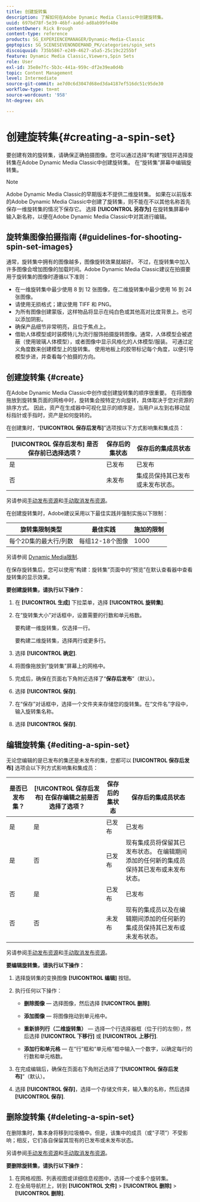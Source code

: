 ```yaml
---
title: 创建旋转集
description: 了解如何在Adobe Dynamic Media Classic中创建旋转集。
uuid: 697bd78f-5e39-46bf-aa6d-ad8ab99fe40e
contentOwner: Rick Brough
content-type: reference
products: SG_EXPERIENCEMANAGER/Dynamic-Media-Classic
geptopics: SG_SCENESEVENONDEMAND_PK/categories/spin_sets
discoiquuid: 735b5867-e249-4627-a5a5-25c19c2255bf
feature: Dynamic Media Classic,Viewers,Spin Sets
role: User
exl-id: 35e8e7fc-5b3c-441a-959c-df2e39ea0d4b
topic: Content Management
level: Intermediate
source-git-commit: ae7d0c6d3047d68ed3da4187ef516dc51c95de30
workflow-type: tm+mt
source-wordcount: '958'
ht-degree: 44%

---
```


# 创建旋转集{#creating-a-spin-set}

要创建有效的旋转集，请确保正确拍摄图像。您可以通过选择“构建”按钮并选择旋转集在Adobe Dynamic Media Classic中创建旋转集。 在“旋转集”屏幕中编辑旋转集。

>[!NOTE]
>
>Adobe Dynamic Media Classic的早期版本不提供二维旋转集。 如果在以前版本的Adobe Dynamic Media Classic中创建了旋转集，则不能在不以其他名称首先保存一维旋转集的情况下保存它。 选择 **[!UICONTROL 另存为]** 在旋转集屏幕中输入新名称，以便在Adobe Dynamic Media Classic中对其进行编辑。

## 旋转集图像拍摄指南 {#guidelines-for-shooting-spin-set-images}

通常，旋转集中拥有的图像越多，图像旋转效果就越好。 不过，在旋转集中加入许多图像会增加图像的加载时间。Adobe Dynamic Media Classic建议在拍摄要用于旋转集的图像时遵循以下准则：

* 在一维旋转集中最少使用 8 到 12 张图像，在二维旋转集中最少使用 16 到 24 张图像。
* 请使用无损格式；建议使用 TIFF 和 PNG。
* 为所有图像创建蒙版，这样物品将显示在纯白色或其他高对比度背景上。也可以添加阴影。
* 确保产品细节非常明亮，且位于焦点上。
* 借助人体模型或时装模特儿为流行服饰拍摄旋转图像。通常，人体模型会被遮蔽（使用玻璃人体模型），或者图像中显示风格化的人体模型/服装。 可通过定义角度数来创建模型上的旋转集。 使用地板上的胶带标记每个角度，以便引导模型步进，并查看每个拍摄的方向。

## 创建旋转集 {#create}

在Adobe Dynamic Media Classic中创作或创建旋转集的顺序很重要。 在将图像拖放到旋转集页面的网格中时，旋转集会按特定方向旋转，具体取决于您对资源的排序方式。 因此，资产在生成器中可视化显示的顺序是，当用户从左到右移动鼠标指针或手指时，资产是如何旋转的。

在创建集时，“**[!UICONTROL 保存后发布]**”选项按以下方式影响集和集成员：

| **[!UICONTROL 保存后发布]** 是否保存前已选择选项？ | 保存后的集状态 | 保存后的集成员状态 |
| --- | --- | --- |
| 是 | 已发布 | 已发布 |
| 否 | 未发布 | 集成员保持其已发布或未发布状态。 |

另请参阅[手动发布资源](publishing-files.md#manually-publishing-assets)和[手动取消发布资源](publishing-files.md#manually-unpublishing-assets)。

在创建旋转集时，Adobe建议采用以下最佳实践并强制实施以下限制：

| 旋转集限制类型 | 最佳实践 | 施加的限制 |
| --- | --- | --- |
| 每个2D集的最大行/列数 | 每组12-18个图像 | 1000 |

另请参阅 [Dynamic Media限制](/help/using/limitations.md).

在保存旋转集后，您可以使用“构建：旋转集”页面中的“预览”在默认查看器中查看旋转集的显示效果。

**要创建旋转集，请执行以下操作：**

1. 在 **[!UICONTROL 生成]** 下拉菜单，选择 **[!UICONTROL 旋转集]**.
1. 在“旋转集大小”对话框中，设置需要的行数和单元格数。

   要构建一维旋转集，仅选择一行。

   要构建二维旋转集，选择两行或更多行。

1. 选择 **[!UICONTROL 确定]**.
1. 将图像拖放到“旋转集”屏幕上的网格中。
1. 完成后，确保在页面右下角附近选择了“**保存后发布**”（默认）。
1. 选择 **[!UICONTROL 保存]**.
1. 在“保存”对话框中，选择一个文件夹来存储您的旋转集。在“文件名”字段中，输入旋转集名称。
1. 选择 **[!UICONTROL 保存]**.

## 编辑旋转集 {#editing-a-spin-set}

无论您编辑的是已发布的集还是未发布的集，您都可以 **[!UICONTROL 保存后发布]** 选项会以下列方式影响集和集成员：

| 是否已发布集？ | **[!UICONTROL 保存后发布]** 在保存编辑之前是否选择了选项？ | 保存后的集状态 | 保存后的集成员状态 |
| --- | --- | --- | --- |
| 是 | 是 | 已发布 | 已发布 |
| 是 | 否 | 已发布 | 现有集成员将保留其已发布状态。 在编辑期间添加的任何新的集成员保持其已发布或未发布状态。 |
| 否 | 是 | 已发布 | 已发布 |
| 否 | 否 | 未发布 | 现有的集成员以及在编辑期间添加的任何新的集成员保持其已发布或未发布状态。 |

另请参阅[手动发布资源](publishing-files.md#manually-publishing-assets)和[手动取消发布资源](publishing-files.md#manually-unpublishing-assets)。

**要编辑旋转集，请执行以下操作：**

1. 选择旋转集的变换图像 **[!UICONTROL 编辑]** 按钮。
1. 执行任何以下操作：

   * **删除图像**  — 选择图像，然后选择 **[!UICONTROL 删除]**.

   * **添加图像**  — 将图像拖动到单元格中。

   * **重新排列行（二维旋转集）**  — 选择一个行选择器框（位于行的左侧），然后选择 **[!UICONTROL 下移行]** 或 **[!UICONTROL 上移行]**.

   * **添加行和单元格**  — 在“行”框和“单元格”框中输入一个数字，以确定每行的行数和单元格数。

1. 在完成编辑后，确保在页面右下角附近选择了“**[!UICONTROL 保存后发布]**”（默认）。
1. 选择 **[!UICONTROL 保存]**，选择一个存储文件夹，输入集的名称，然后选择 **[!UICONTROL 保存]**.

## 删除旋转集 {#deleting-a-spin-set}

在删除集时，集本身将移到垃圾桶中。但是，该集中的成员（或“子项”）不受影响；相反，它们各自保留其现有的已发布或未发布状态。

另请参阅[手动发布资源](publishing-files.md#manually-publishing-assets)和[手动取消发布资源](publishing-files.md#manually-unpublishing-assets)。

**要删除旋转集，请执行以下操作：**

1. 在网格视图、列表视图或详细信息视图中，选择一个或多个旋转集。
1. 在全局导航栏上，转到 **[!UICONTROL 文件]** > **[!UICONTROL 删除]** > **[!UICONTROL 删除]**.
